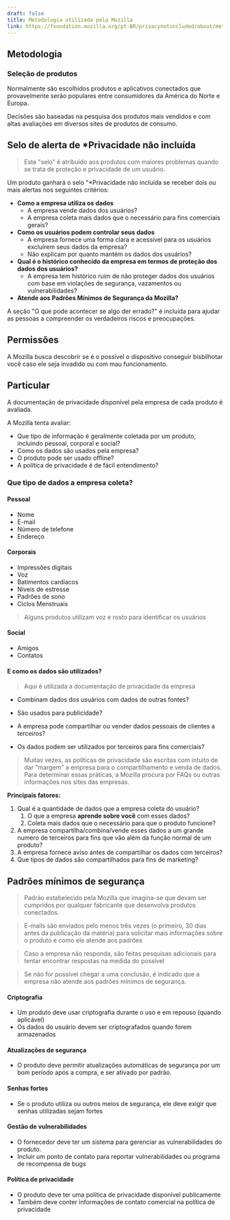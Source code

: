 ```yaml
---
draft: false
title: Metodologia utilizada pela Mozilla
link: https://foundation.mozilla.org/pt-BR/privacynotincluded/about/methodology/
---
```


## Metodologia

### Seleção de produtos

Normalmente são escolhidos produtos e aplicativos conectados que provavelmente serão populares entre consumidores da América do Norte e Europa.

Decisões são baseadas na pesquisa dos produtos mais vendidos e com altas avaliações em diversos sites de produtos de consumo.


## Selo de alerta de \*Privacidade não incluída

> Este "selo" é atribuído aos produtos com maiores problemas quando se trata de proteção e privacidade de um usuário.

Um produto ganhará o selo "\*Privacidade não incluída se receber dois ou mais alertas nos seguintes critérios:

- **Como a empresa utiliza os dados**
	- A empresa vende dados dos usuários?
	- A empresa coleta mais dados que o necessário para fins comerciais gerais? 
- **Como os usuários podem controlar seus dados**
	- A empresa fornece uma forma clara e acessível para os usuários excluírem seus dados da empresa?
	- Não explicam por quanto mantém os dados dos usuários?
- **Qual é o histórico conhecido da empresa em termos de proteção dos dados dos usuários?**
	- A empresa tem histórico ruim de não proteger dados dos usuários com base em violações de segurança, vazamentos ou vulnerabilidades?
- **Atende aos Padrões Mínimos de Segurança da Mozilla?**


A seção "O que pode acontecer se algo der errado?" é incluída para ajudar as pessoas a compreender os verdadeiros riscos e preocupações. 

## Permissões

A Mozilla busca descobrir se é o possível o dispositivo conseguir bisbilhotar você caso ele seja invadido ou com mau funcionamento. 

## Particular

A documentação de privacidade disponível pela empresa de cada produto é avaliada.

A Mozilla tenta avaliar:

- Que tipo de informação é geralmente coletada por um produto, incluindo pessoal, corporal e social?
- Como os dados são usados pela empresa?
- O produto pode ser usado offline?
- A política de privacidade é de fácil entendimento?

### Que tipo de dados a empresa coleta?

#### Pessoal

- Nome
- E-mail
- Número de telefone
- Endereço

#### Corporais

- Impressões digitais
- Voz
- Batimentos cardíacos
- Níveis de estresse
- Padrões de sono
- Ciclos Menstruais

> Alguns produtos utilizam voz e rosto para identificar os usuários

#### Social

- Amigos
- Contatos

#### E como os dados são utilizados?

> Aqui é utilizada a documentação de privacidade da empresa

- Combinam dados dos usuários com dados de outras fontes?
- São usados para publicidade?

- A empresa pode compartilhar ou vender dados pessoais de clientes a terceiros?
- Os dados podem ser utilizados por terceiros para fins comerciais?

> Muitas vezes, as políticas de privacidade são escritas com intuito de dar "margem" a empresa para o compartilhamento e venda de dados. Para determinar essas práticas, a Mozilla procura por FAQs ou outras informações nos sites das empresas. 

**Principais fatores:**

1. Qual é a quantidade de dados que a empresa coleta do usuário?
	1. O que a empresa **aprende sobre você** com esses dados?
	2. Coleta mais dados que o necessário para que o produto funcione?
2. A empresa compartilha/combina/vende esses dados a um grande numero de terceiros para fins que vão além da função normal de um produto?
3. A empresa fornece aviso antes de compartilhar os dados com terceiros?
4. Que tipos de dados são compartilhados para fins de marketing?

## Padrões mínimos de segurança

> Padrão estabelecido pela Mozilla que imagina-se que devam ser cumpridos por qualquer fabricante que desenvolva produtos conectados.

> E-mails são enviados pelo menos três vezes (o primeiro, 30 dias antes da publicação da matéria) para solicitar mais informações sobre o produto e como ele atende aos padrões

> Caso a empresa não responda, são feitas pesquisas adicionais para tentar encontrar respostas na medida do possível

> Se não for possível chegar a uma conclusão, é indicado que a empresa não atende aos padrões mínimos de segurança.

#### Criptografia

- Um produto deve usar criptografia durante o uso e em repouso (quando aplicável)
- Os dados do usuário devem ser criptografados quando forem armazenados

#### Atualizações de segurança

- O produto deve permitir atualizações automáticas de segurança por um bom período após a compra, e ser ativado por padrão.

#### Senhas fortes

- Se o produto utiliza ou outros meios de segurança, ele deve exigir que senhas utilizadas sejam fortes

#### Gestão de vulnerabilidades

- O fornecedor deve ter um sistema para gerenciar as vulnerabilidades do produto.
- Incluir um ponto de contato para reportar vulnerabilidades ou programa de recompensa de bugs


#### Política de privacidade

- O produto deve ter uma política de privacidade disponível publicamente
- Também deve conter informações de contato comercial na política de privacidade
